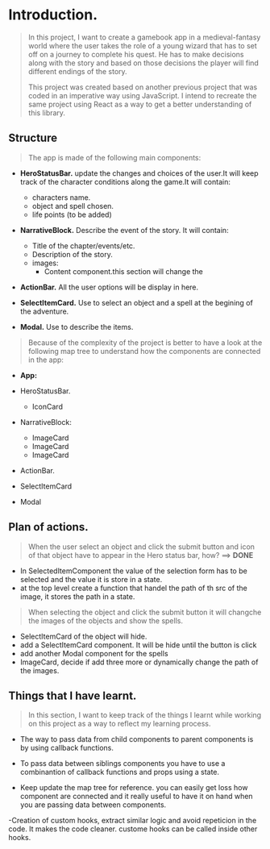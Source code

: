 # Introduction.

>In this project, I want to create a gamebook app in a medieval-fantasy world where the user takes the role of a young wizard that has to set off on a journey to complete his quest. He has to make decisions along with the story and based on those decisions the player will find different endings of the story.
>
>This project was created based on another previous project that was coded in an imperative way using JavaScript. I intend to recreate the same project using React as a way to get a better understanding of this library.

## Structure

> The app is made of the following main components:




   - **HeroStatusBar.** update the changes and choices of the user.It will keep track of the character conditions along the game.It will contain:
     - characters name.
     - object and spell chosen.
     - life points (to be added)

   - __NarrativeBlock.__ Describe the event of the story. It will contain:
     - Title of the chapter/events/etc.
     - Description of the story.
     - images:
          - Content component.this section will change the 

   - **ActionBar.** All the user options will be display in here.
   - **SelectItemCard.** Use to select an object and a spell at the begining of the adventure.
   - **Modal.** Use to describe the items.

>Because of the complexity of the project is better to have a look at the following map tree to understand how the components are connected in the app:


- **App:**
- HeroStatusBar.
     - IconCard
- NarrativeBlock:
     - ImageCard
     - ImageCard
     - ImageCard
- ActionBar.
           
- SelectItemCard   

- Modal  

## Plan of actions.
>When the user select an object and click the submit button and icon of that object have to appear in the Hero status bar, how? ==> __DONE__
- In SelectedItemComponent the value of the selection form has to be selected and the value it is store in a state.
- at the top level create a function that handel the path of th src of the image, it stores the path in a state.
>When selecting the object and click the submit button  it will changche the images of the objects and show the spells.
- SelectItemCard of the object will hide.
- add a SelectItemCard component. It will be hide until the button is click 
- add another Modal component for the spells
- ImageCard, decide if add three more or dynamically change the path of the images.




## Things that I have learnt.

>In this section, I want to keep track of the things I learnt while working on this project as a way to reflect my learning process.

- The way to pass data from child components to parent components is by using callback functions.
- To pass data between siblings components you have to use a combinantion of callback functions and props using a state.

- Keep update the map tree for reference. you can easily get loss how component are connected and it really useful to have it on hand when you are passing data between components.

-Creation of custom hooks, extract similar logic and avoid repeticion in the code. It makes the code cleaner.
custome hooks can be called inside other hooks.

